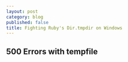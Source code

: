 ```yaml
---
layout: post
category: blog
published: false
title: Fighting Ruby's Dir.tmpdir on Windows
---
```

## 500 Errors with tempfile

